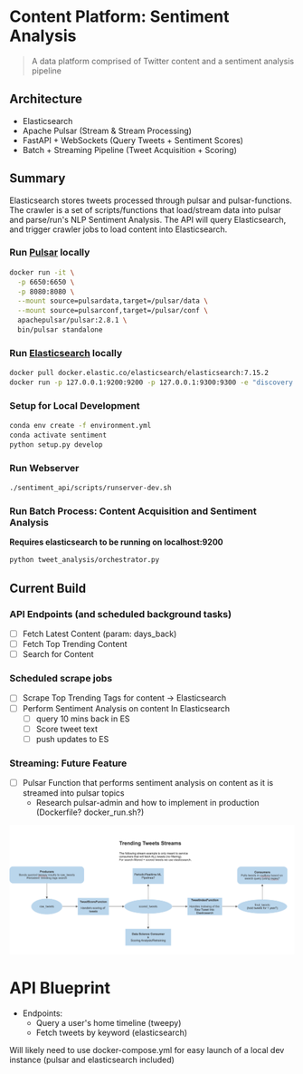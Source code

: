 # Content Platform: Sentiment Analysis
> A data platform comprised of Twitter content and a sentiment analysis pipeline

## Architecture

- Elasticsearch
- Apache Pulsar (Stream & Stream Processing)
- FastAPI + WebSockets (Query Tweets + Sentiment Scores)
- Batch + Streaming Pipeline (Tweet Acquisition + Scoring)

## Summary
Elasticsearch stores tweets processed through pulsar and pulsar-functions.
The crawler is a set of scripts/functions that load/stream data into pulsar and parse/run's NLP Sentiment Analysis.
The API will query Elasticsearch, and trigger crawler jobs to load content into Elasticsearch.

### Run [Pulsar](https://pulsar.apache.org/docs/en/standalone-docker/) locally

```bash
docker run -it \
  -p 6650:6650 \
  -p 8080:8080 \
  --mount source=pulsardata,target=/pulsar/data \
  --mount source=pulsarconf,target=/pulsar/conf \
  apachepulsar/pulsar:2.8.1 \
  bin/pulsar standalone
```

### Run [Elasticsearch](https://www.elastic.co/guide/en/elasticsearch/reference/current/docker.html) locally

```bash
docker pull docker.elastic.co/elasticsearch/elasticsearch:7.15.2
docker run -p 127.0.0.1:9200:9200 -p 127.0.0.1:9300:9300 -e "discovery.type=single-node" docker.elastic.co/elasticsearch/elasticsearch:7.15.2
```

### Setup for Local Development

```bash
conda env create -f environment.yml
conda activate sentiment
python setup.py develop
```

### Run Webserver
```bash
./sentiment_api/scripts/runserver-dev.sh
```

### Run Batch Process: Content Acquisition and Sentiment Analysis
**Requires elasticsearch to be running on localhost:9200**

```bash
python tweet_analysis/orchestrator.py
```

## Current Build
### API Endpoints (and scheduled background tasks)
- [ ] Fetch Latest Content (param: days_back)
- [ ] Fetch Top Trending Content 
- [ ] Search for Content

### Scheduled scrape jobs
- [ ] Scrape Top Trending Tags for content -> Elasticsearch
- [ ] Perform Sentiment Analysis on content In Elasticsearch
  - [ ] query 10 mins back in ES
  - [ ] Score tweet text
  - [ ] push updates to ES

### Streaming: Future Feature 
- [ ] Pulsar Function that performs sentiment analysis on content as it is streamed into pulsar topics
  - Research pulsar-admin and how to implement in production (Dockerfile? docker_run.sh?)

![Twitter Streaming](./stream_arch.png)


# API Blueprint
- Endpoints:
  - Query a user's home timeline (tweepy)
  - Fetch tweets by keyword (elasticsearch)

Will likely need to use docker-compose.yml for easy launch of a local dev instance (pulsar and elasticsearch included)